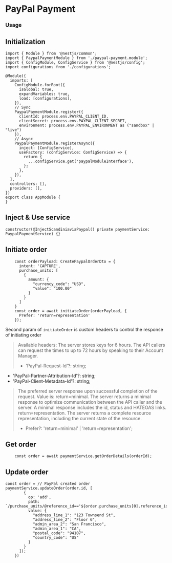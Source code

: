 # PayPal Payment

### Usage

## Initialization
```
import { Module } from '@nestjs/common';
import { PaypalPaymentModule } from './paypal-payment.module';
import { ConfigModule, ConfigService } from '@nestjs/config';
import configurations from './configurations';

@Module({
  imports: [
    ConfigModule.forRoot({
      isGlobal: true,
      expandVariables: true,
      load: [configurations],
    }),
    // Sync
    PaypalPaymentModule.register({
      clientId: process.env.PAYPAL_CLIENT_ID,
      clientSecret: process.env.PAYPAL_CLIENT_SECRET,
      environment: process.env.PAYPAL_ENVIRONMENT as ("sandbox" | "live")
    }),
    // Async
    PaypalPaymentModule.registerAsync({
      inject: [ConfigService],
      useFactory: (configService: ConfigService) => {
        return {
          ...configService.get('paypalModuleInterface'),
        };
      },
    }),
  ],
  controllers: [],
  providers: [],
})
export class AppModule {
}

```

## Inject & Use service
```
constructor(@InjectScandiniaviaPaypal() private paymentService: PaypalPaymentService) {}
```
## Initiate order

```
    const orderPayload: CreatePaypalOrderDto = {
      intent: 'CAPTURE',
      purchase_units: [
        {
          amount: {
            "currency_code": "USD",
            "value": "100.00"
          }
        }
      ]
    }
    const order = await initiateOrder(orderPayload, {
      Prefer: 'return=representation'
    });
```
Second param of `initiateOrder` is custom headers to control the response of initiating order
> Available headers: 
> The server stores keys for 6 hours. The API callers can request the times to up to 72 hours by speaking to their Account Manager.
> * 'PayPal-Request-Id'?: string;
* 'PayPal-Partner-Attribution-Id'?: string;
* 'PayPal-Client-Metadata-Id'?: string;

> The preferred server response upon successful completion of the request. Value is:
 return=minimal. The server returns a minimal response to optimize communication between the API caller and the server. A minimal response includes the id, status and HATEOAS links.
 return=representation. The server returns a complete resource representation, including the current state of the resource.
> * Prefer?: 'return=minimal' | 'return=representation';


## Get order

```
    const order = await paymentService.getOrderDetails(orderId);
```
## Update order

```
const order = // PayPal created order
paymentService.updateOrder(order.id, [
        {
          op: 'add',
          path: `/purchase_units/@reference_id=='${order.purchase_units[0].reference_id}'/shipping/address`,
          value: {
            "address_line_1": "123 Townsend St",
            "address_line_2": "Floor 6",
            "admin_area_2": "San Francisco",
            "admin_area_1": "CA",
            "postal_code": "94107",
            "country_code": "US"
          }
        }
      ]);
    })
    
 
```